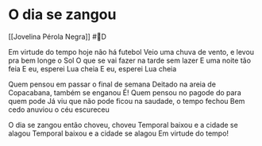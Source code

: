 # O dia se zangou
[[Jovelina Pérola Negra]] #🎼️D 

Em virtude do tempo hoje não há futebol
Veio uma chuva de vento, e levou pra bem longe o Sol
O que se vai fazer na tarde sem lazer
E uma noite tão feia
E eu, esperei Lua cheia
E eu, esperei Lua cheia

Quem pensou em passar o final de semana
Deitado na areia de Copacabana, também se enganou
É! Quem pensou no pagode do para quem pode
Já viu que não pode ficou na saudade, o tempo fechou
Bem cedo anuviou o céu escureceu

O dia se zangou então choveu, choveu
Temporal baixou e a cidade se alagou
Temporal baixou e a cidade se alagou
Em virtude do tempo!